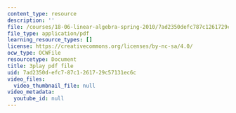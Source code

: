 ```yaml
---
content_type: resource
description: ''
file: /courses/18-06-linear-algebra-spring-2010/7ad2350defc787c1261729c57131ec6c_Ts3o2I8_Mxc.pdf
file_type: application/pdf
learning_resource_types: []
license: https://creativecommons.org/licenses/by-nc-sa/4.0/
ocw_type: OCWFile
resourcetype: Document
title: 3play pdf file
uid: 7ad2350d-efc7-87c1-2617-29c57131ec6c
video_files:
  video_thumbnail_file: null
video_metadata:
  youtube_id: null
---
```


